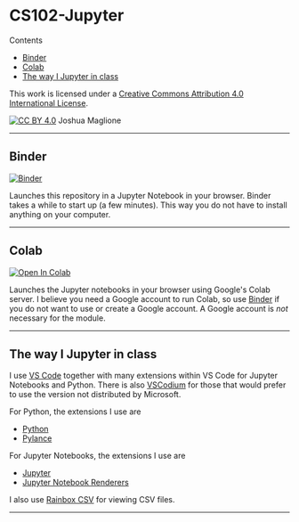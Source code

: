 <!-- omit in toc -->
# CS102-Jupyter

Contents
- [Binder](#binder)
- [Colab](#colab)
- [The way I Jupyter in class](#the-way-i-jupyter-in-class)

This work is licensed under a [Creative Commons Attribution 4.0 International License][cc-by].

[![CC BY 4.0][cc-by-image]][cc-by] 
Joshua Maglione

[cc-by]: http://creativecommons.org/licenses/by/4.0/
[cc-by-image]: https://i.creativecommons.org/l/by/4.0/88x31.png
[cc-by-shield]: https://img.shields.io/badge/License-CC%20BY%204.0-lightgrey.svg

---

## Binder

<a target="_blank" href="https://mybinder.org/v2/gh/joshmaglione/CS102-Jupyter/HEAD">
  <img src="https://mybinder.org/badge_logo.svg" alt="Binder"/>
</a>

Launches this repository in a Jupyter Notebook in your browser. Binder takes a while to start up (a few minutes). This way you do not have to install anything on your computer.

---

## Colab

<a target="_blank" href="https://colab.research.google.com/github/joshmaglione/CS102-Jupyter">
  <img src="https://colab.research.google.com/assets/colab-badge.svg" alt="Open In Colab"/>
</a> 

Launches the Jupyter notebooks in your browser using Google's Colab server. I believe you need a Google account to run Colab, so use [Binder](#binder) if you do not want to use or create a Google account. A Google account is *not* necessary for the module. 

---

## The way I Jupyter in class

I use [VS Code](https://code.visualstudio.com/) together with many extensions within VS Code for Jupyter Notebooks and Python. There is also [VSCodium](https://vscodium.com/) for those that would prefer to use the version not distributed by Microsoft.

For Python, the extensions I use are 
- [Python](https://marketplace.visualstudio.com/items?itemName=ms-python.python)
- [Pylance](https://marketplace.visualstudio.com/items?itemName=ms-python.vscode-pylance)
  
For Jupyter Notebooks, the extensions I use are 
- [Jupyter](https://marketplace.visualstudio.com/items?itemName=ms-toolsai.jupyter)
- [Jupyter Notebook Renderers](https://marketplace.visualstudio.com/items?itemName=ms-toolsai.jupyter-renderers)

I also use [Rainbox CSV](https://marketplace.visualstudio.com/items?itemName=mechatroner.rainbow-csv) for viewing CSV files.

--- 

